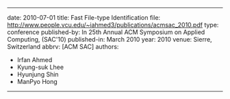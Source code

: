 ---

date: 2010-07-01
title: Fast File-type Identification
file: http://www.people.vcu.edu/~iahmed3/publications/acmsac_2010.pdf
type: conference
published-by: In 25th Annual ACM Symposium on Applied Computing, (SAC'10)
published-in: March 2010
year: 2010
venue: Sierre, Switzerland
abbrv: [ACM SAC]
authors:
  - Irfan Ahmed
  - Kyung-suk Lhee
  - Hyunjung Shin
  - ManPyo Hong

---